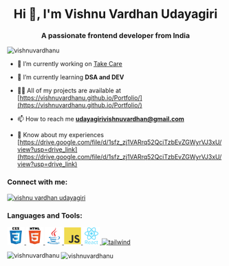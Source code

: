 <h1 align="center">Hi 👋, I'm Vishnu Vardhan Udayagiri</h1>
<h3 align="center">A passionate frontend developer from India</h3>

<p align="left"> <img src="https://komarev.com/ghpvc/?username=vishnuvardhanu&label=Profile%20views&color=0e75b6&style=flat" alt="vishnuvardhanu" /> </p>

- 🔭 I’m currently working on [Take Care](https://takecare-omega.vercel.app/)

- 🌱 I’m currently learning **DSA and DEV**

- 👨‍💻 All of my projects are available at [https://vishnuvardhanu.github.io/Portfolio/](https://vishnuvardhanu.github.io/Portfolio/)

- 📫 How to reach me **udayagirivishnuvardhan@gmail.com**

- 📄 Know about my experiences [https://drive.google.com/file/d/1sfz_zj1VARrq52QciTzbEvZGWyrVJ3xU/view?usp=drive_link](https://drive.google.com/file/d/1sfz_zj1VARrq52QciTzbEvZGWyrVJ3xU/view?usp=drive_link)

<h3 align="left">Connect with me:</h3>
<p align="left">
<a href="https://linkedin.com/in/vishnu vardhan udayagiri" target="blank"><img align="center" src="https://raw.githubusercontent.com/rahuldkjain/github-profile-readme-generator/master/src/images/icons/Social/linked-in-alt.svg" alt="vishnu vardhan udayagiri" height="30" width="40" /></a>
</p>

<h3 align="left">Languages and Tools:</h3>
<p align="left"> <a href="https://www.w3schools.com/css/" target="_blank" rel="noreferrer"> <img src="https://raw.githubusercontent.com/devicons/devicon/master/icons/css3/css3-original-wordmark.svg" alt="css3" width="40" height="40"/> </a> <a href="https://www.w3.org/html/" target="_blank" rel="noreferrer"> <img src="https://raw.githubusercontent.com/devicons/devicon/master/icons/html5/html5-original-wordmark.svg" alt="html5" width="40" height="40"/> </a> <a href="https://www.java.com" target="_blank" rel="noreferrer"> <img src="https://raw.githubusercontent.com/devicons/devicon/master/icons/java/java-original.svg" alt="java" width="40" height="40"/> </a> <a href="https://developer.mozilla.org/en-US/docs/Web/JavaScript" target="_blank" rel="noreferrer"> <img src="https://raw.githubusercontent.com/devicons/devicon/master/icons/javascript/javascript-original.svg" alt="javascript" width="40" height="40"/> </a> <a href="https://reactjs.org/" target="_blank" rel="noreferrer"> <img src="https://raw.githubusercontent.com/devicons/devicon/master/icons/react/react-original-wordmark.svg" alt="react" width="40" height="40"/> </a> <a href="https://tailwindcss.com/" target="_blank" rel="noreferrer"> <img src="https://www.vectorlogo.zone/logos/tailwindcss/tailwindcss-icon.svg" alt="tailwind" width="40" height="40"/> </a> </p>

<p><img align="left" src="https://github-readme-stats.vercel.app/api/top-langs?username=vishnuvardhanu&show_icons=true&locale=en&layout=compact" alt="vishnuvardhanu" /></p>

<p>&nbsp;<img align="center" src="https://github-readme-stats.vercel.app/api?username=vishnuvardhanu&show_icons=true&locale=en" alt="vishnuvardhanu" /></p>
